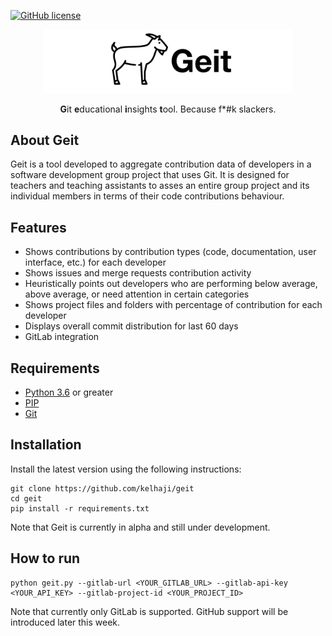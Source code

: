 
[![GitHub license](https://img.shields.io/github/license/Naereen/StrapDown.js.svg)](https://github.com/Naereen/StrapDown.js/blob/master/LICENSE)


<p align="center">
  <p align="center">
     <img src="https://github.com/kelhaji/geit/blob/master/logos/logo-white.png?raw=true" alt="Geit" width="400">
  </p>
  <p align="center">
    <b>G</b>it <b>e</b>ducational <b>i</b>nsights <b>t</b>ool. Because f*#k slackers.
  </p>
</p>

## About Geit

Geit is a tool developed to aggregate contribution data of developers in a software development group project that uses Git. It is designed for teachers and teaching assistants to asses an entire group project and its individual members in terms of their code contributions behaviour.

## Features

- Shows contributions by contribution types (code, documentation, user interface, etc.) for each developer
- Shows issues and merge requests contribution activity
- Heuristically points out developers who are performing below average, above average, or need attention in certain categories
- Shows project files and folders with percentage of contribution for each developer
- Displays overall commit distribution for last 60 days
- GitLab integration

## Requirements

- [Python 3.6](https://www.python.org/downloads/) or greater
- [PIP](https://pypi.org/project/pip/)
- [Git](https://git-scm.com/)

## Installation
Install the latest version using the following instructions:

```
git clone https://github.com/kelhaji/geit
cd geit
pip install -r requirements.txt
```

Note that Geit is currently in alpha and still under development. 

## How to run

```
python geit.py --gitlab-url <YOUR_GITLAB_URL> --gitlab-api-key <YOUR_API_KEY> --gitlab-project-id <YOUR_PROJECT_ID>

```

Note that currently only GitLab is supported. GitHub support will be introduced later this week.

